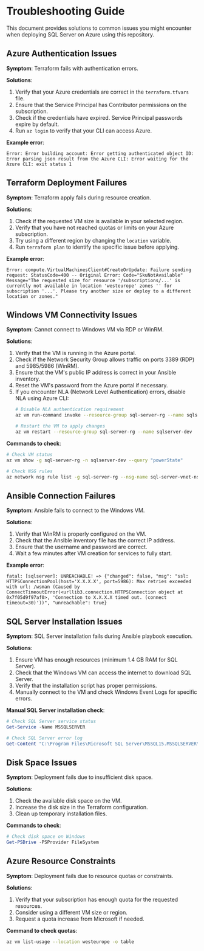 # Troubleshooting Guide

This document provides solutions to common issues you might encounter when deploying SQL Server on Azure using this repository.

## Azure Authentication Issues

**Symptom**: Terraform fails with authentication errors.

**Solutions**:
1. Verify that your Azure credentials are correct in the `terraform.tfvars` file.
2. Ensure that the Service Principal has Contributor permissions on the subscription.
3. Check if the credentials have expired. Service Principal passwords expire by default.
4. Run `az login` to verify that your CLI can access Azure.

**Example error**:
```
Error: Error building account: Error getting authenticated object ID: Error parsing json result from the Azure CLI: Error waiting for the Azure CLI: exit status 1
```

## Terraform Deployment Failures

**Symptom**: Terraform apply fails during resource creation.

**Solutions**:
1. Check if the requested VM size is available in your selected region.
2. Verify that you have not reached quotas or limits on your Azure subscription.
3. Try using a different region by changing the `location` variable.
4. Run `terraform plan` to identify the specific issue before applying.

**Example error**:
```
Error: compute.VirtualMachinesClient#CreateOrUpdate: Failure sending request: StatusCode=400 -- Original Error: Code="SkuNotAvailable" Message="The requested size for resource '/subscriptions/...' is currently not available in location 'westeurope' zones '' for subscription '...'. Please try another size or deploy to a different location or zones."
```

## Windows VM Connectivity Issues

**Symptom**: Cannot connect to Windows VM via RDP or WinRM.

**Solutions**:
1. Verify that the VM is running in the Azure portal.
2. Check if the Network Security Group allows traffic on ports 3389 (RDP) and 5985/5986 (WinRM).
3. Ensure that the VM's public IP address is correct in your Ansible inventory.
4. Reset the VM's password from the Azure portal if necessary.
5. If you encounter NLA (Network Level Authentication) errors, disable NLA using Azure CLI:
   ```bash
   # Disable NLA authentication requirement
   az vm run-command invoke --resource-group sql-server-rg --name sqlserver-dev --command-id RunPowerShellScript --scripts "REG ADD 'HKEY_LOCAL_MACHINE\SYSTEM\CurrentControlSet\Control\Terminal Server\WinStations\RDP-Tcp' /v UserAuthentication /t REG_DWORD /d 0 /f"

   # Restart the VM to apply changes
   az vm restart --resource-group sql-server-rg --name sqlserver-dev
   ```

**Commands to check**:
```bash
# Check VM status
az vm show -g sql-server-rg -n sqlserver-dev --query "powerState"

# Check NSG rules
az network nsg rule list -g sql-server-rg --nsg-name sql-server-vnet-nsg -o table
```

## Ansible Connection Failures

**Symptom**: Ansible fails to connect to the Windows VM.

**Solutions**:
1. Verify that WinRM is properly configured on the VM.
2. Check that the Ansible inventory file has the correct IP address.
3. Ensure that the username and password are correct.
4. Wait a few minutes after VM creation for services to fully start.

**Example error**:
```
fatal: [sqlserver]: UNREACHABLE! => {"changed": false, "msg": "ssl: HTTPSConnectionPool(host='X.X.X.X', port=5986): Max retries exceeded with url: /wsman (Caused by ConnectTimeoutError(<urllib3.connection.HTTPSConnection object at 0x7f05d9f97af0>, 'Connection to X.X.X.X timed out. (connect timeout=30)'))", "unreachable": true}
```

## SQL Server Installation Issues

**Symptom**: SQL Server installation fails during Ansible playbook execution.

**Solutions**:
1. Ensure VM has enough resources (minimum 1.4 GB RAM for SQL Server).
2. Check that the Windows VM can access the internet to download SQL Server.
3. Verify that the installation script has proper permissions.
4. Manually connect to the VM and check Windows Event Logs for specific errors.

**Manual SQL Server installation check**:
```powershell
# Check SQL Server service status
Get-Service -Name MSSQLSERVER

# Check SQL Server error log
Get-Content "C:\Program Files\Microsoft SQL Server\MSSQL15.MSSQLSERVER\MSSQL\Log\ERRORLOG"
```

## Disk Space Issues

**Symptom**: Deployment fails due to insufficient disk space.

**Solutions**:
1. Check the available disk space on the VM.
2. Increase the disk size in the Terraform configuration.
3. Clean up temporary installation files.

**Commands to check**:
```powershell
# Check disk space on Windows
Get-PSDrive -PSProvider FileSystem
```

## Azure Resource Constraints

**Symptom**: Deployment fails due to resource quotas or constraints.

**Solutions**:
1. Verify that your subscription has enough quota for the requested resources.
2. Consider using a different VM size or region.
3. Request a quota increase from Microsoft if needed.

**Command to check quotas**:
```bash
az vm list-usage --location westeurope -o table
```
